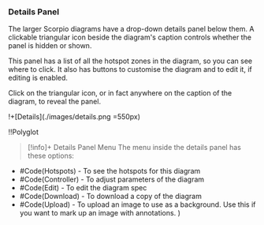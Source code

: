 ### Details Panel

The larger Scorpio diagrams have a drop-down details panel below them. A clickable triangular icon beside the diagram's caption controls whether the panel is hidden or shown. 

This panel has a list of all the hotspot zones in the diagram, so you can see where to click.  It also has buttons to customise the diagram and to edit it, if editing is enabled.

Click on the triangular icon, or in fact anywhere on the caption of the diagram, to reveal the panel.

!+[Details](./images/details.png =550px)

!!Polyglot

> [!info]+ Details Panel Menu
The menu inside the details panel has these options:
* #Code(Hotspots) - To see the hotspots for this diagram
* #Code(Controller) - To adjust parameters of the diagram
* #Code(Edit) - To edit the diagram spec
* #Code(Download) - To download a copy of the diagram
* #Code(Upload) - To upload an image to use as a background.  Use this if you want to mark up an image with annotations.
)

